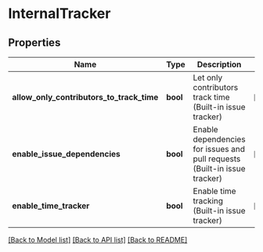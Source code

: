# InternalTracker

## Properties
Name | Type | Description | Notes
------------ | ------------- | ------------- | -------------
**allow_only_contributors_to_track_time** | **bool** | Let only contributors track time (Built-in issue tracker) | [optional]
**enable_issue_dependencies** | **bool** | Enable dependencies for issues and pull requests (Built-in issue tracker) | [optional]
**enable_time_tracker** | **bool** | Enable time tracking (Built-in issue tracker) | [optional]

[[Back to Model list]](../README.md#documentation-for-models) [[Back to API list]](../README.md#documentation-for-api-endpoints) [[Back to README]](../README.md)


